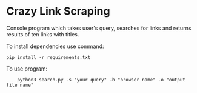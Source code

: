 # Crazy Link Scraping

Console program which takes user's query, searches for links and returns results of ten links with titles.

To install dependencies use command:

```
pip install -r requirements.txt
```

To use program:

```
    python3 search.py -s "your query" -b "browser name" -o "output file name"
```